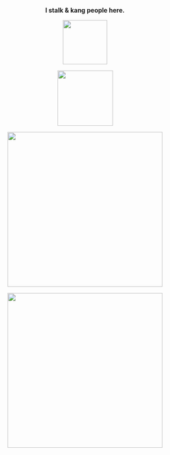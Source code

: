 <!--
**DroidFreak32/DroidFreak32** is a ✨ _special_ ✨ repository because its `README.md` (this file) appears on your GitHub profile.

Here are some ideas to get you started:

- 🔭 I’m currently working on ...
- 🌱 I’m currently learning ...
- 👯 I’m looking to collaborate on ...
- 🤔 I’m looking for help with ...
- 💬 Ask me about ...
- 📫 How to reach me: ...
- 😄 Pronouns: ...
- ⚡ Fun fact: ...
-->
<p align="center"><strong>I stalk & kang people here.</strong></p>

<p align="center"><img src="https://media.giphy.com/media/ule4vhcY1xEKQ/giphy.gif" width="100"></p>
<p align="center"><img width="125" src="https://komarev.com/ghpvc/?username=DroidFreak32&style=flat-round" />

<p align='center'>
  <a
href="#"><img src="https://github-readme-stats.vercel.app/api?username=DroidFreak32&count_private=true&include_all_commits=true&show_icons=true&theme=radical" width="350"></a>
</p>

<p align="center"> <img src="https://github-readme-streak-stats.herokuapp.com/?user=DroidFreak32&theme=radical" width="350"></p>
<div align="center">
